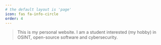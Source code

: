 ```yaml
---
# the default layout is 'page'
icon: fas fa-info-circle
order: 4
---
```


> This is my personal website. I am a student interested (my hobby) in OSINT, open-source software and cybersecurity.
